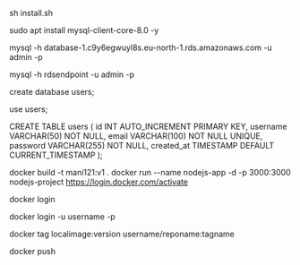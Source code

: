 
sh install.sh

sudo apt install mysql-client-core-8.0 -y

mysql -h database-1.c9y6egwuyl8s.eu-north-1.rds.amazonaws.com -u admin -p

mysql -h rdsendpoint -u admin -p

create database users;

use users;


CREATE TABLE users (
    id INT AUTO_INCREMENT PRIMARY KEY,
    username VARCHAR(50) NOT NULL,
    email VARCHAR(100) NOT NULL UNIQUE,
    password VARCHAR(255) NOT NULL, 
    created_at TIMESTAMP DEFAULT CURRENT_TIMESTAMP
);


docker build -t mani121:v1 .
docker run  --name nodejs-app -d -p 3000:3000 nodejs-project
https://login.docker.com/activate

docker login

docker login -u username -p

docker tag localimage:version username/reponame:tagname

docker push 




